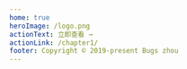 ```yaml
---
home: true
heroImage: /logo.png
actionText: 立即查看 →
actionLink: /chapter1/
footer: Copyright © 2019-present Bugs zhou
---
```

